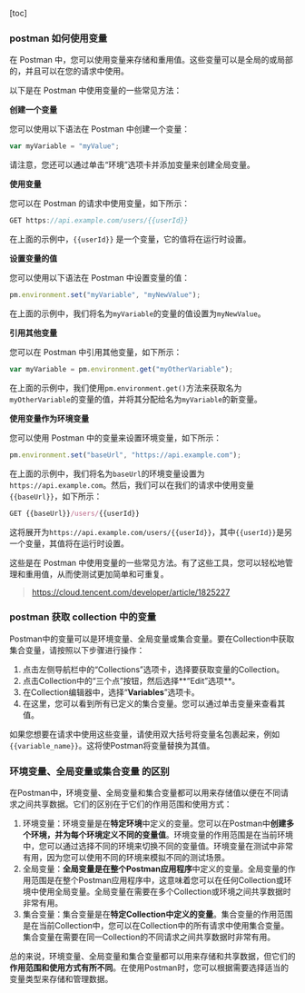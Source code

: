 [toc]

### postman 如何使用变量

在 Postman 中，您可以使用变量来存储和重用值。这些变量可以是全局的或局部的，并且可以在您的请求中使用。

以下是在 Postman 中使用变量的一些常见方法：

**创建一个变量**

您可以使用以下语法在 Postman 中创建一个变量：

```js
var myVariable = "myValue";
```

请注意，您还可以通过单击“环境”选项卡并添加变量来创建全局变量。

**使用变量**

您可以在 Postman 的请求中使用变量，如下所示：

```js
GET https://api.example.com/users/{{userId}}
```

在上面的示例中，`{{userId}}` 是一个变量，它的值将在运行时设置。

**设置变量的值**

您可以使用以下语法在 Postman 中设置变量的值：

```js
pm.environment.set("myVariable", "myNewValue");
```

在上面的示例中，我们将名为`myVariable`的变量的值设置为`myNewValue`。

**引用其他变量**

您可以在 Postman 中引用其他变量，如下所示：

```js
var myVariable = pm.environment.get("myOtherVariable");
```

在上面的示例中，我们使用`pm.environment.get()`方法来获取名为`myOtherVariable`的变量的值，并将其分配给名为`myVariable`的新变量。

**使用变量作为环境变量**

您可以使用 Postman 中的变量来设置环境变量，如下所示：

```js
pm.environment.set("baseUrl", "https://api.example.com");
```

在上面的示例中，我们将名为`baseUrl`的环境变量设置为`https://api.example.com`。然后，我们可以在我们的请求中使用变量`{{baseUrl}}`，如下所示：

```js
GET {{baseUrl}}/users/{{userId}}
```

这将展开为`https://api.example.com/users/{{userId}}`，其中`{{userId}}`是另一个变量，其值将在运行时设置。

这些是在 Postman 中使用变量的一些常见方法。有了这些工具，您可以轻松地管理和重用值，从而使测试更加简单和可重复。



> https://cloud.tencent.com/developer/article/1825227



### postman 获取 collection 中的变量

Postman中的变量可以是环境变量、全局变量或集合变量。要在Collection中获取集合变量，请按照以下步骤进行操作：

1. 点击左侧导航栏中的“Collections”选项卡，选择要获取变量的Collection。
2. 点击Collection中的“三个点”按钮，然后选择**“Edit”选项**。
3. 在Collection编辑器中，选择“**Variables**”选项卡。
4. 在这里，您可以看到所有已定义的集合变量。您可以通过单击变量来查看其值。

如果您想要在请求中使用这些变量，请使用双大括号将变量名包裹起来，例如`{{variable_name}}`。这将使Postman将变量替换为其值。



### 环境变量、全局变量或集合变量 的区别

在Postman中，环境变量、全局变量和集合变量都可以用来存储值以便在不同请求之间共享数据。它们的区别在于它们的作用范围和使用方式：

1. 环境变量：环境变量是在**特定环境**中定义的变量。您可以在Postman中**创建多个环境，并为每个环境定义不同的变量值**。环境变量的作用范围是在当前环境中，您可以通过选择不同的环境来切换不同的变量值。环境变量在测试中非常有用，因为您可以使用不同的环境来模拟不同的测试场景。
2. 全局变量：**全局变量是在整个Postman应用程序**中定义的变量。全局变量的作用范围是在整个Postman应用程序中，这意味着您可以在任何Collection或环境中使用全局变量。全局变量在需要在多个Collection或环境之间共享数据时非常有用。
3. 集合变量：集合变量是在**特定Collection中定义的变量**。集合变量的作用范围是在当前Collection中，您可以在Collection中的所有请求中使用集合变量。集合变量在需要在同一Collection的不同请求之间共享数据时非常有用。

总的来说，环境变量、全局变量和集合变量都可以用来存储和共享数据，但它们的**作用范围和使用方式有所不同**。在使用Postman时，您可以根据需要选择适当的变量类型来存储和管理数据。
